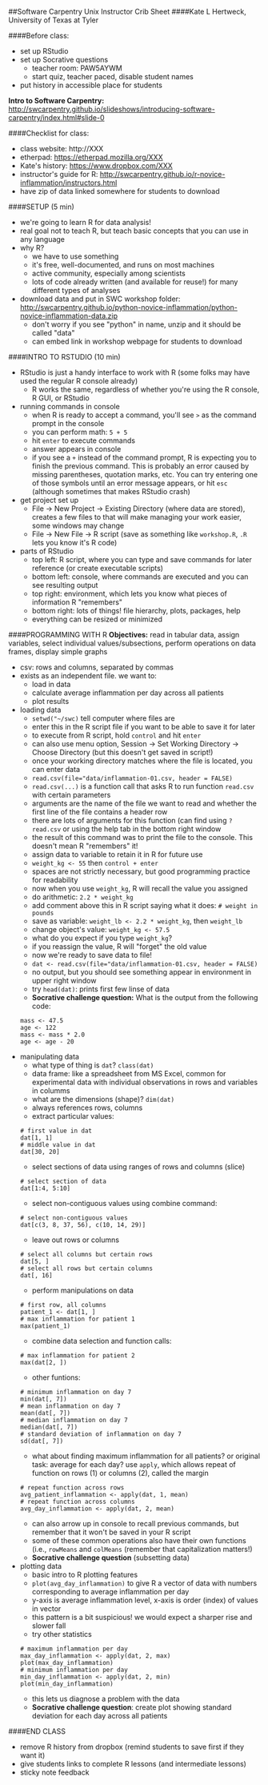 ##Software Carpentry Unix Instructor Crib Sheet
####Kate L Hertweck, University of Texas at Tyler

####Before class:
* set up RStudio
* set up Socrative questions 
	* teacher room: PAW5AYWM
  	* start quiz, teacher paced, disable student names
* put history in accessible place for students

**Intro to Software Carpentry:** http://swcarpentry.github.io/slideshows/introducing-software-carpentry/index.html#slide-0 

####Checklist for class:
* class website: http://XXX
* etherpad: https://etherpad.mozilla.org/XXX
* Kate's history: https://www.dropbox.com/XXX
* instructor's guide for R: http://swcarpentry.github.io/r-novice-inflammation/instructors.html
* have zip of data linked somewhere for students to download

####SETUP (5 min)

* we're going to learn R for data analysis!
* real goal not to teach R, but teach basic concepts that you can use in any language
* why R?
	* we have to use something
	* it's free, well-documented, and runs on most machines
	* active community, especially among scientists
	* lots of code already written (and available for reuse!) for many different types of analyses
* download data and put in SWC workshop folder: http://swcarpentry.github.io/python-novice-inflammation/python-novice-inflammation-data.zip
	* don't worry if you see "python" in name, unzip and it should be called "data"
	* can embed link in workshop webpage for students to download

####INTRO TO RSTUDIO (10 min)

* RStudio is just a handy interface to work with R (some folks may have used the regular R console already)
	* R works the same, regardless of whether you're using the R console, R GUI, or RStudio
* running commands in console
	* when R is ready to accept a command, you'll see `>` as the command prompt in the console
	* you can perform math: `5 + 5`
	* hit `enter` to execute commands
	* answer appears in console
	* if you see a `+` instead of the command prompt, R is expecting you to finish the previous command. This is probably an error caused by missing parentheses, quotation marks, etc. You can try entering one of those symbols until an error message appears, or hit `esc` (although sometimes that makes RStudio crash)
* get project set up
	* File -> New Project -> Existing Directory (where data are stored), creates a few files to that will make managing your work easier, some windows may change
	* File -> New File -> R script (save as something like `workshop.R`, `.R` lets you know it's R code)
* parts of RStudio
	* top left: R script, where you can type and save commands for later reference (or create executable scripts)
	* bottom left: console, where commands are executed and you can see resulting output
	* top right: environment, which lets you know what pieces of information R "remembers"
	* bottom right: lots of things! file hierarchy, plots, packages, help
	* everything can be resized or minimized

####PROGRAMMING WITH R
**Objectives:** read in tabular data, assign variables, select individual values/subsections, perform operations on data frames, display simple graphs

* csv: rows and columns, separated by commas
* exists as an independent file. we want to:
	* load in data
	* calculate average inflammation per day across all patients
	* plot results
* loading data
	* `setwd("~/swc)` tell computer where files are
	* enter this in the R script file if you want to be able to save it for later
	* to execute from R script, hold `control` and hit `enter`
	* can also use menu option, Session -> Set Working Directory -> Choose Directory (but this doesn't get saved in script!)
	* once your working directory matches where the file is located, you can enter data
	* `read.csv(file="data/inflammation-01.csv, header = FALSE)`
	* `read.csv(...)` is a function call that asks R to run function `read.csv` with certain parameters
	* arguments are the name of the file we want to read and whether the first line of the file contains a header row
	* there are lots of arguments for this function (can find using `?read.csv` or using the help tab in the bottom right window
	* the result of this command was to print the file to the console. This doesn't mean R "remembers" it!
	* assign data to variable to retain it in R for future use
	* `weight_kg <- 55` then `control + enter`
	* spaces are not strictly necessary, but good programming practice for readability
	* now when you use `weight_kg`, R will recall the value you assigned
	* do arithmetic: `2.2 * weight_kg`
	* add comment above this in R script saying what it does: `# weight in pounds`
	* save as variable: `weight_lb <- 2.2 * weight_kg`, then `weight_lb`
	* change object's value: `weight_kg <- 57.5`
	* what do you expect if you type `weight_kg`?
	* if you reassign the value, R will "forget" the old value
	* now we're ready to save data to file! 
	* `dat <- read.csv(file="data/inflammation-01.csv, header = FALSE)`
	* no output, but you should see something appear in environment in upper right window
	* try `head(dat)`: prints first few linse of data
	* **Socrative challenge question:** What is the output from the following code:
	```
	mass <- 47.5
	age <- 122
	mass <- mass * 2.0
	age <- age - 20
	```
* manipulating data
	* what type of thing is `dat`? `class(dat)`
	* data frame: like a spreadsheet from MS Excel, common for experimental data with individual observations in rows and variables in columms
	* what are the dimensions (shape)? `dim(dat)`
	* always references rows, columns
	* extract particular values:
	```
	# first value in dat
	dat[1, 1]
	# middle value in dat
	dat[30, 20]
	```
	* select sections of data using ranges of rows and columns (slice)
	```
	# select section of data
	dat[1:4, 5:10]
	```
	* select non-contiguous values using combine command:
	```
	# select non-contiguous values
	dat[c(3, 8, 37, 56), c(10, 14, 29)]
	```
	* leave out rows or columns
	``` 
	# select all columns but certain rows
	dat[5, ]
	# select all rows but certain columns
	dat[, 16]
	```
	* perform manipulations on data
	```
	# first row, all columns
	patient_1 <- dat[1, ]
	# max inflammation for patient 1
	max(patient_1)
	```
	* combine data selection and function calls:
	``` 
	# max inflammation for patient 2
	max(dat[2, ])
	```
	* other funtions:
	```
	# minimum inflammation on day 7
	min(dat[, 7])
	# mean inflammation on day 7
	mean(dat[, 7])
	# median inflammation on day 7
	median(dat[, 7])
	# standard deviation of inflammation on day 7
	sd(dat[, 7])
	```
	* what about finding maximum inflammation for all patients? or original task: average for each day? use `apply`, which allows repeat of function on rows (1) or columns (2), called the margin
	```
	# repeat function across rows
	avg_patient_inflammation <- apply(dat, 1, mean)
	# repeat function across columns
	avg_day_inflammation <- apply(dat, 2, mean)
	```
	* can also arrow up in console to recall previous commands, but remember that it won't be saved in your R script
	* some of these common operations also have their own functions (i.e., `rowMeans` and `colMeans` (remember that capitalization matters!)
	* **Socrative challenge question** (subsetting data)
* plotting data
	* basic intro to R plotting features
	* `plot(avg_day_inflammation)` to give R a vector of data with numbers corresponding to average inflammation per day
	* y-axis is average inflammation level, x-axis is order (index) of values in vector
	* this pattern is a bit suspicious! we would expect a sharper rise and slower fall
	* try other statistics
	```
	# maximum inflammation per day
	max_day_inflammation <- apply(dat, 2, max)
	plot(max_day_inflammation)
	# minimum inflammation per day
	min_day_inflammation <- apply(dat, 2, min)
	plot(min_day_inflammation)
	```
	* this lets us diagnose a problem with the data
	* **Socrative challenge question**: create plot showing standard deviation for each day across all patients

####END CLASS
* remove R history from dropbox (remind students to save first if they want it)
* give students links to complete R lessons (and intermediate lessons)
* sticky note feedback
